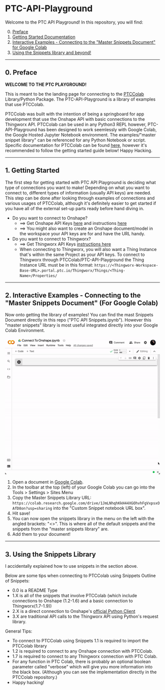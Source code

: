 # PTC-API-Playground

Welcome to the PTC API Playground! In this repository, you will find:

0. [Preface](https://github.com/PTC-Education/PTC-API-Playground#0-preface)
1. [Getting Started Documentation](https://github.com/PTC-Education/PTC-API-Playground#1-getting-started)
2. [Interactive Examples - Connecting to the "Master Snippets Document" for Google Colab](https://github.com/PTC-Education/PTC-API-Playground#2-interactive-examples---connecting-to-the-master-snippets-document-for-google-colab)
3. [Using the Snippets library and beyond!](https://github.com/PTC-Education/PTC-API-Playground#3-using-the-snippets-library)

---

## 0. Preface
**WELCOME TO THE PTC PLAYGROUND!**

This is meant to be the landing page for connecting to the [PTCColab](https://github.com/PTC-Education/PTCColab) Library/Python Package. The PTC-API-Playground is a library of examples that use PTCColab.

PTCColab was built with the intention of being a springboard for app development that use the Onshape API with basic connections to the Thingworx API. PTCColab can be used in any Python3 REPL however, PTC-API-Playground has been designed to work seemlessly with Google Colab, the Google Hosted Jupyter Notebook environment. The examples/"master snippet library" can be referenced for any Python Notebook or script. Specific documentation for PTCColab can be found [here](https://github.com/PTC-Education/PTCColab#table-of-contents), however it's recommended to follow the getting started guide below! Happy Hacking.


--- 

## 1. Getting Started
The first step for getting started with PTC API Playground is deciding what type of connections you want to make! Depending on what you want to connect to, different types of information (usually API keys) are needed. This step can be done after looking through examples of connections and various usages of PTCColab, although it's definitely easier to get started if you have all of the external set-up parts ready before hand diving in.

- Do you want to connect to Onshape?
  - ==> Get Onshape API Keys [here](https://dev-portal.onshape.com/) and instructions [here](https://github.com/PTC-Education/PTCColab#onshape-api-keys)
  - ==> You might also want to create an Onshape document/model in the workspace your API keys are for and have the URL handy.  
- Do you want to connect to Thingworx?
  - ==> Get Thingworx API Keys [instructions here](https://support.ptc.com/help/thingworx_hc/thingworx_8_hc/en/index.html#page/ThingWorx/Help/Composer/Security/ApplicationKeys/ApplicationKeys.html)
  - When connecting to Thingworx, you will also want a Thing Instance that's within the same Project as your API keys. To connect to Thingworx through PTCColab/PTC-API-Playground the Thing Instance URL must be in this format: `https://<Thingworx-Workspace-Base-URL>.portal.ptc.io/Thingworx/Things/<Thing-Name>/Properties/`

--- 

## 2. Interactive Examples - Connecting to the "Master Snippets Document" (For Google Colab)

Now onto getting the library of examples! You can find the mast Snippets Document directly in this repo ("PTC API Snippets.ipynb"). However this "master snippets" library is most useful integrated directly into your Google Colab Environment.

![Snippets Gif](https://github.com/PTC-Education/PTC-API-Playground/blob/main/add-snippets.gif?raw=true)

1. Open a document in [Google Colab](https://colab.research.google.com/). 
2. In the toolbar at the top (left) of your Google Colab you can go into the Tools > Settings > Sites Menu
3. Copy the Master Snippets Library URL: `https://colab.research.google.com/drive/1JmLNhqhKkH44XGOhvhFgVxpsxOAfD8on?usp=sharing` into the "Custom Snippet notebook URL box".
4. Hit save!
5. You can now open the snippets library in the menu on the left with the angled brackets: "<>". This is where all of the default snippets and the snippets from the "master snippets library" are.
6. Add them to your document!

---

## 3. Using the Snippets Library
I accidentally explained how to use snippets in the section above.

Below are some tips when connecting to PTCColab using Snippets
Outline of Snippets:
- 0.0 is a README Type
- 1.X is all of the snippets that involve PTCColab (which include connections to Onshape (1.2-1.6) and a basic connection to Thingworx(1.7-1.9))
- 2.X is a direct connection to Onshape's [official Python Client](https://github.com/onshape-public/onshape-clients)
- 3.X are traditional API calls to the Thingworx API using Python's request library.


General Tips:
- To connect to PTCColab using Snippets 1.1 is required to import the PTCColab library
- 1.2 is required to connect to any Onshape connection with PTCColab.
- 1.7 is required to connect to any Thingworx connection with PTC Colab.
- For any function in PTC Colab, there is probably an optional boolean parameter called "verbose" which will give you more information into the black box. (Although you can see the implementation directly in the PTCColab repository.)
- Happy hacking!

